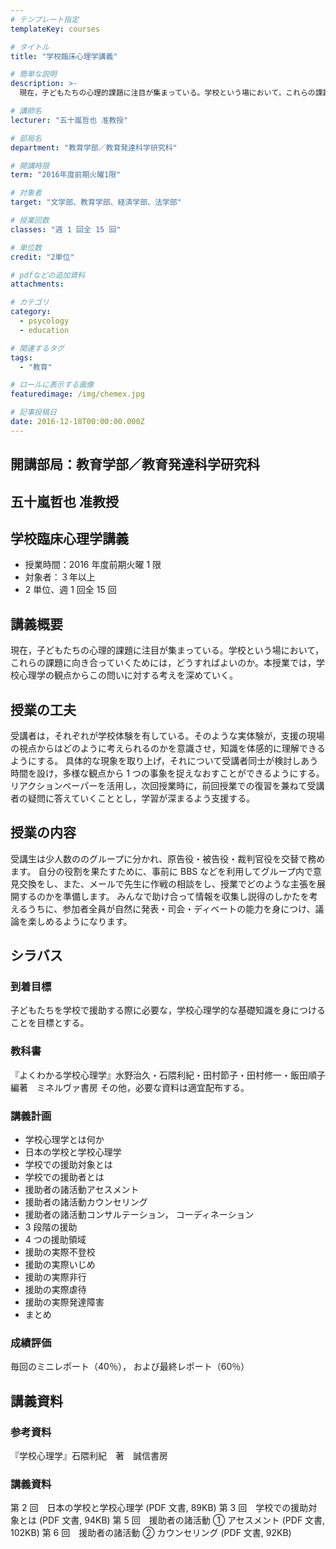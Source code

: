 ```yaml
---
# テンプレート指定
templateKey: courses

# タイトル
title: "学校臨床心理学講義"

# 簡単な説明
description: >-
  現在，子どもたちの心理的課題に注目が集まっている。学校という場において，これらの課題に向き合っていくためには，どうすればよいのか。本授業では，学校心理学の観点からこの問いに対する考えを深めていく。

# 講師名
lecturer: "五十嵐哲也 准教授"

# 部局名
department: "教育学部／教育発達科学研究科"

# 開講時限
term: "2016年度前期火曜1限"

# 対象者
target: "文学部、教育学部、経済学部、法学部"

# 授業回数
classes: "週 1 回全 15 回"

# 単位数
credit: "2単位"

# pdfなどの追加資料
attachments:

# カテゴリ
category:
  - psycology
  - education

# 関連するタグ
tags:
  - "教育"

# ロールに表示する画像
featuredimage: /img/chemex.jpg

# 記事投稿日
date: 2016-12-18T00:00:00.000Z
---
```


## 開講部局：教育学部／教育発達科学研究科

## 五十嵐哲也 准教授

## 学校臨床心理学講義

- 授業時間：2016 年度前期火曜 1 限
- 対象者：３年以上
- 2 単位、週 1 回全 15 回

## 講義概要

現在，子どもたちの心理的課題に注目が集まっている。学校という場において，これらの課題に向き合っていくためには，どうすればよいのか。本授業では，学校心理学の観点からこの問いに対する考えを深めていく。

## 授業の工夫

受講者は，それぞれが学校体験を有している。そのような実体験が，支援の現場の視点からはどのように考えられるのかを意識させ，知識を体感的に理解できるようにする。
具体的な現象を取り上げ，それについて受講者同士が検討しあう時間を設け，多様な観点から 1 つの事象を捉えなおすことができるようにする。
リアクションペーパーを活用し，次回授業時に，前回授業での復習を兼ねて受講者の疑問に答えていくこととし，学習が深まるよう支援する。

## 授業の内容

受講生は少人数ののグループに分かれ、原告役・被告役・裁判官役を交替で務めます。
自分の役割を果たすために、事前に BBS などを利用してグループ内で意見交換をし、また、メールで先生に作戦の相談をし、授業でどのような主張を展開するのかを準備します。
みんなで助け合って情報を収集し説得のしかたを考えるうちに、参加者全員が自然に発表・司会・ディベートの能力を身につけ、議論を楽しめるようになります。

## シラバス

### 到着目標

子どもたちを学校で援助する際に必要な，学校心理学的な基礎知識を身につけることを目標とする。

### 教科書

『よくわかる学校心理学』水野治久・石隈利紀・田村節子・田村修一・飯田順子　編著　ミネルヴァ書房
その他，必要な資料は適宜配布する。

### 講義計画

- 学校心理学とは何か
- 日本の学校と学校心理学
- 学校での援助対象とは
- 学校での援助者とは
- 援助者の諸活動アセスメント
- 援助者の諸活動カウンセリング
- 援助者の諸活動コンサルテーション， コーディネーション
- 3 段階の援助
- 4 つの援助領域
- 援助の実際不登校
- 援助の実際いじめ
- 援助の実際非行
- 援助の実際虐待
- 援助の実際発達障害
- まとめ

### 成績評価

毎回のミニレポート（40％）， および最終レポート（60％）

## 講義資料

### 参考資料

『学校心理学』石隈利紀　著　誠信書房

### 講義資料

第 2 回　日本の学校と学校心理学 (PDF 文書, 89KB)
第 3 回　学校での援助対象とは (PDF 文書, 94KB)
第 5 回　援助者の諸活動 ① アセスメント (PDF 文書, 102KB)
第 6 回　援助者の諸活動 ② カウンセリング (PDF 文書, 92KB)
